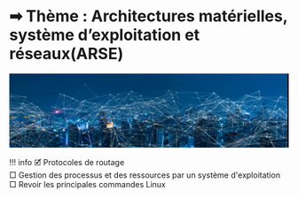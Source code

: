 # &#10145; Thème : Architectures matérielles, système d’exploitation et réseaux(ARSE)  

![](data/banniere.png)

!!! info
    🗹 Protocoles de routage  
    □ Gestion des processus et des ressources par un système d'exploitation  
    □ Revoir les principales commandes Linux






